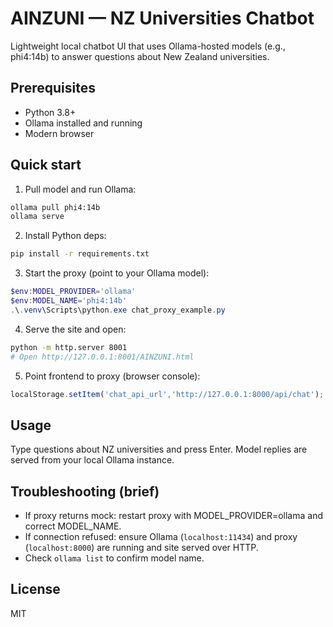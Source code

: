 # AINZUNI — NZ Universities Chatbot

Lightweight local chatbot UI that uses Ollama-hosted models (e.g., phi4:14b) to answer questions about New Zealand universities.

## Prerequisites
- Python 3.8+
- Ollama installed and running
- Modern browser

## Quick start
1. Pull model and run Ollama:
```bash
ollama pull phi4:14b
ollama serve
```
2. Install Python deps:
```bash
pip install -r requirements.txt
```
3. Start the proxy (point to your Ollama model):
```powershell
$env:MODEL_PROVIDER='ollama'
$env:MODEL_NAME='phi4:14b'
.\.venv\Scripts\python.exe chat_proxy_example.py
```
4. Serve the site and open:
```bash
python -m http.server 8001
# Open http://127.0.0.1:8001/AINZUNI.html
```
5. Point frontend to proxy (browser console):
```javascript
localStorage.setItem('chat_api_url','http://127.0.0.1:8000/api/chat'); location.reload();
```

## Usage
Type questions about NZ universities and press Enter. Model replies are served from your local Ollama instance.

## Troubleshooting (brief)
- If proxy returns mock: restart proxy with MODEL_PROVIDER=ollama and correct MODEL_NAME.
- If connection refused: ensure Ollama (`localhost:11434`) and proxy (`localhost:8000`) are running and site served over HTTP.
- Check `ollama list` to confirm model name.

## License
MIT
